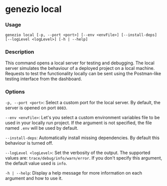 # genezio local

### Usage

`genezio local [-p, --port <port>] [--env <envFile>] [--install-deps] [--logLevel <logLevel>] [-h | --help]`

### Description

This command opens a local server for testing  and debugging. The local server simulates the behaviour of a deployed project on a local machine. Requests to test the functionality locally can be sent using the Postman-like testing interface from the dashboard.

### Options

`-p, --port <port>`: Select a custom port for the local server. By default, the server is opened on port `8083`.

`--env <envFile>`:  Let's you select a custom environment variables file to be used in your locally run project. If the argument is not specified, the file named `.env` will be used by default.

`--install-deps`: Automatically install missing dependencies. By default this behaviour is turned off.

`--logLevel <logLevel>`: Set the verbosity of the output. The supported values are: `trace/debug/info/warn/error`. If you don't specify this argument, the default value used is `info`.

`-h | --help`: Display a help message for more information on each argument and how to use it.
